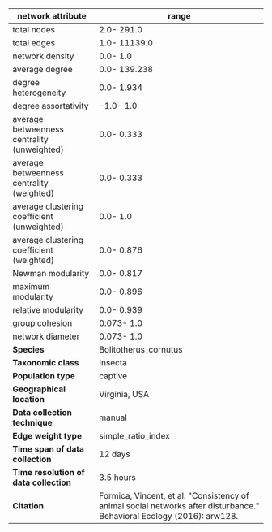 network attribute|range
---|---
total nodes|2.0- 291.0
total edges|1.0- 11139.0
network density|0.0- 1.0
average degree|0.0- 139.238
degree heterogeneity|0.0- 1.934
degree assortativity|-1.0- 1.0
average betweenness centrality (unweighted)|0.0- 0.333
average betweenness centrality (weighted)|0.0- 0.333
average clustering coefficient (unweighted)|0.0- 1.0
average clustering coefficient (weighted)|0.0- 0.876
Newman modularity|0.0- 0.817
maximum modularity|0.0- 0.896
relative modularity|0.0- 0.939
group cohesion|0.073- 1.0
network diameter|0.073- 1.0
**Species**| Bolitotherus_cornutus
**Taxonomic class**| Insecta
**Population type**| captive
**Geographical location**| Virginia, USA
**Data collection technique**| manual 
**Edge weight type**| simple_ratio_index
**Time span of data collection**| 12 days
**Time resolution of data collection**| 3.5 hours
**Citation**| Formica, Vincent, et al. "Consistency of animal social networks after disturbance." Behavioral Ecology (2016): arw128.